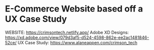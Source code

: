 # E-Commerce Website based off a UX Case Study 

WEBSITE: https://crimsontech.netlify.app/
Adobe XD Designs: https://xd.adobe.com/view/079d3af5-d524-4598-862e-ee2ac1481846-52ce/
UX Case Study: https://www.alaneappen.com/crimson_tech

